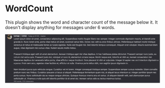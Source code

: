 # WordCount

This plugin shows the word and character count of the message below it. It doesn't display anything for messages under 6 words.

![](image.png)
